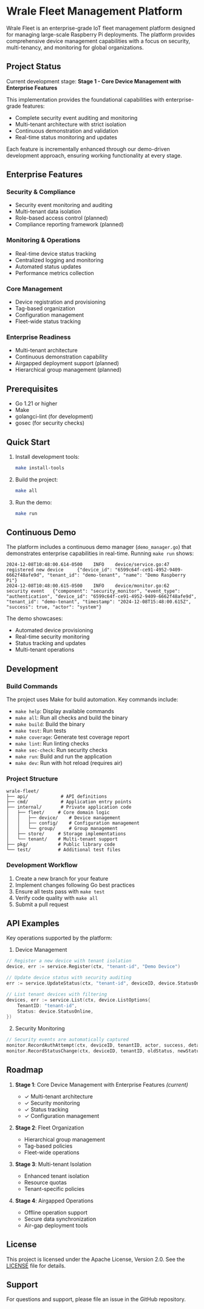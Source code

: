 # Wrale Fleet Management Platform

Wrale Fleet is an enterprise-grade IoT fleet management platform designed for managing large-scale Raspberry Pi deployments. The platform provides comprehensive device management capabilities with a focus on security, multi-tenancy, and monitoring for global organizations.

## Project Status

Current development stage: **Stage 1 - Core Device Management with Enterprise Features**

This implementation provides the foundational capabilities with enterprise-grade features:

- Complete security event auditing and monitoring
- Multi-tenant architecture with strict isolation
- Continuous demonstration and validation
- Real-time status monitoring and updates

Each feature is incrementally enhanced through our demo-driven development approach, ensuring working functionality at every stage.

## Enterprise Features

### Security & Compliance
- Security event monitoring and auditing
- Multi-tenant data isolation
- Role-based access control (planned)
- Compliance reporting framework (planned)

### Monitoring & Operations
- Real-time device status tracking
- Centralized logging and monitoring
- Automated status updates
- Performance metrics collection

### Core Management
- Device registration and provisioning
- Tag-based organization
- Configuration management
- Fleet-wide status tracking

### Enterprise Readiness
- Multi-tenant architecture
- Continuous demonstration capability
- Airgapped deployment support (planned)
- Hierarchical group management (planned)

## Prerequisites

- Go 1.21 or higher
- Make
- golangci-lint (for development)
- gosec (for security checks)

## Quick Start

1. Install development tools:
   ```bash
   make install-tools
   ```

2. Build the project:
   ```bash
   make all
   ```

3. Run the demo:
   ```bash
   make run
   ```

## Continuous Demo

The platform includes a continuous demo manager (`demo_manager.go`) that demonstrates enterprise capabilities in real-time. Running `make run` shows:

```
2024-12-08T10:48:00.614-0500    INFO    device/service.go:47      registered new device     {"device_id": "6599c64f-ce91-4952-9409-6662f48afe9d", "tenant_id": "demo-tenant", "name": "Demo Raspberry Pi"}
2024-12-08T10:48:00.615-0500    INFO    device/monitor.go:62      security event   {"component": "security_monitor", "event_type": "authentication", "device_id": "6599c64f-ce91-4952-9409-6662f48afe9d", "tenant_id": "demo-tenant", "timestamp": "2024-12-08T15:48:00.615Z", "success": true, "actor": "system"}
```

The demo showcases:
- Automated device provisioning
- Real-time security monitoring
- Status tracking and updates
- Multi-tenant operations

## Development

### Build Commands

The project uses Make for build automation. Key commands include:

- `make help`: Display available commands
- `make all`: Run all checks and build the binary
- `make build`: Build the binary
- `make test`: Run tests
- `make coverage`: Generate test coverage report
- `make lint`: Run linting checks
- `make sec-check`: Run security checks
- `make run`: Build and run the application
- `make dev`: Run with hot reload (requires air)

### Project Structure

```
wrale-fleet/
├── api/            # API definitions
├── cmd/            # Application entry points
├── internal/       # Private application code
│   ├── fleet/     # Core domain logic
│   │   ├── device/    # Device management
│   │   ├── config/    # Configuration management
│   │   └── group/     # Group management
│   ├── store/     # Storage implementations
│   └── tenant/    # Multi-tenant support
├── pkg/           # Public library code
└── test/          # Additional test files
```

### Development Workflow

1. Create a new branch for your feature
2. Implement changes following Go best practices
3. Ensure all tests pass with `make test`
4. Verify code quality with `make all`
5. Submit a pull request

## API Examples

Key operations supported by the platform:

1. Device Management
```go
// Register a new device with tenant isolation
device, err := service.Register(ctx, "tenant-id", "Demo Device")

// Update device status with security auditing
err := service.UpdateStatus(ctx, "tenant-id", deviceID, device.StatusOnline)

// List tenant devices with filtering
devices, err := service.List(ctx, device.ListOptions{
    TenantID: "tenant-id",
    Status: device.StatusOnline,
})
```

2. Security Monitoring
```go
// Security events are automatically captured
monitor.RecordAuthAttempt(ctx, deviceID, tenantID, actor, success, details)
monitor.RecordStatusChange(ctx, deviceID, tenantID, oldStatus, newStatus)
```

## Roadmap

1. **Stage 1**: Core Device Management with Enterprise Features _(current)_
   - ✓ Multi-tenant architecture
   - ✓ Security monitoring
   - ✓ Status tracking
   - ✓ Configuration management

2. **Stage 2**: Fleet Organization
   - Hierarchical group management
   - Tag-based policies
   - Fleet-wide operations

3. **Stage 3**: Multi-tenant Isolation
   - Enhanced tenant isolation
   - Resource quotas
   - Tenant-specific policies

4. **Stage 4**: Airgapped Operations
   - Offline operation support
   - Secure data synchronization
   - Air-gap deployment tools

## License

This project is licensed under the Apache License, Version 2.0. See the [LICENSE](LICENSE) file for details.

## Support

For questions and support, please file an issue in the GitHub repository.
